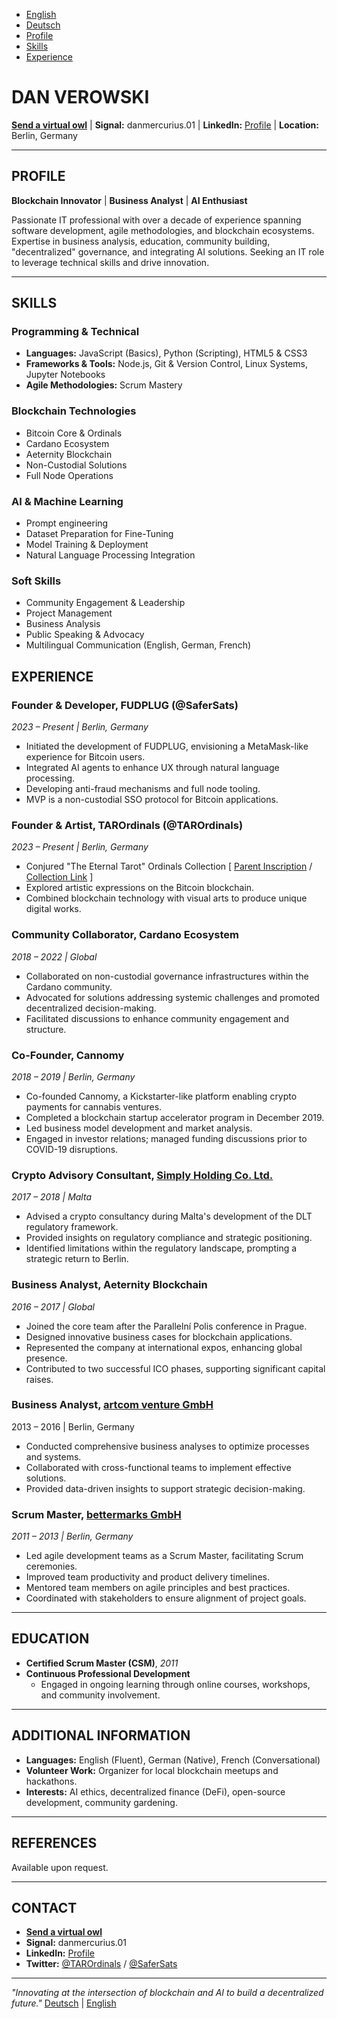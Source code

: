 <nav>
  <ul>
    <li><a href="/en/">English</a></li>
    <li><a href="/de/">Deutsch</a></li>
    <li><a href="#profile">Profile</a></li>
    <li><a href="#skills">Skills</a></li>
    <li><a href="#experience">Experience</a></li>
  </ul>
</nav>

# **DAN VEROWSKI**

**[Send a virtual owl](mailto:an@moonity.org)** | **Signal:** danmercurius.01 | **LinkedIn:** [Profile](https://www.linkedin.com/in/dan-v-89120511) | **Location:** Berlin, Germany

---

## **PROFILE**

**Blockchain Innovator** | **Business Analyst** | **AI Enthusiast**

Passionate IT professional with over a decade of experience spanning software development, agile methodologies, and blockchain ecosystems. Expertise in business analysis, education, community building, "decentralized" governance, and integrating AI solutions. Seeking an IT role to leverage technical skills and drive innovation.

---

## **SKILLS**

### **Programming & Technical**

- **Languages:** JavaScript (Basics), Python (Scripting), HTML5 & CSS3
- **Frameworks & Tools:** Node.js, Git & Version Control, Linux Systems, Jupyter Notebooks
- **Agile Methodologies:** Scrum Mastery

### **Blockchain Technologies**

- Bitcoin Core & Ordinals
- Cardano Ecosystem
- Aeternity Blockchain
- Non-Custodial Solutions
- Full Node Operations

### **AI & Machine Learning**

- Prompt engineering
- Dataset Preparation for Fine-Tuning
- Model Training & Deployment
- Natural Language Processing Integration

### **Soft Skills**

- Community Engagement & Leadership
- Project Management
- Business Analysis
- Public Speaking & Advocacy
- Multilingual Communication (English, German, French)


## **EXPERIENCE**

### **Founder & Developer, FUDPLUG (@SaferSats)**
*2023 – Present | Berlin, Germany*

- Initiated the development of FUDPLUG, envisioning a MetaMask-like experience for Bitcoin users.
- Integrated AI agents to enhance UX through natural language processing.
- Developing anti-fraud mechanisms and full node tooling.
- MVP is a non-custodial SSO protocol for Bitcoin applications.

### **Founder & Artist, TAROrdinals (@TAROrdinals)**  
*2023 – Present | Berlin, Germany*

- Conjured "The Eternal Tarot" Ordinals Collection [ [Parent Inscription](https://ordinals.com/inscription/69027003) / [Collection Link](https://magiceden.io/ordinals/marketplace/the-eternal-tarot) ]
- Explored artistic expressions on the Bitcoin blockchain.
- Combined blockchain technology with visual arts to produce unique digital works.

### **Community Collaborator, Cardano Ecosystem**  
*2018 – 2022 | Global*

- Collaborated on non-custodial governance infrastructures within the Cardano community.
- Advocated for solutions addressing systemic challenges and promoted decentralized decision-making.
- Facilitated discussions to enhance community engagement and structure.

### **Co-Founder, Cannomy**  
*2018 – 2019 | Berlin, Germany*

- Co-founded Cannomy, a Kickstarter-like platform enabling crypto payments for cannabis ventures.
- Completed a blockchain startup accelerator program in December 2019.
- Led business model development and market analysis.
- Engaged in investor relations; managed funding discussions prior to COVID-19 disruptions.

### **Crypto Advisory Consultant, [Simply Holding Co. Ltd.](https://www.linkedin.com/company/simply-holding-co-ltd-/)**
*2017 – 2018 | Malta*

- Advised a crypto consultancy during Malta's development of the DLT regulatory framework.
- Provided insights on regulatory compliance and strategic positioning.
- Identified limitations within the regulatory landscape, prompting a strategic return to Berlin.

### **Business Analyst, Aeternity Blockchain**  
*2016 – 2017 | Global*

- Joined the core team after the Parallelní Polis conference in Prague.
- Designed innovative business cases for blockchain applications.
- Represented the company at international expos, enhancing global presence.
- Contributed to two successful ICO phases, supporting significant capital raises.

### **Business Analyst, [artcom venture GmbH](https://www.linkedin.com/company/artcom-venture-gmbh/)**
2013 – 2016 | Berlin, Germany

- Conducted comprehensive business analyses to optimize processes and systems.
- Collaborated with cross-functional teams to implement effective solutions.
- Provided data-driven insights to support strategic decision-making.

### **Scrum Master, [bettermarks GmbH](https://www.linkedin.com/company/bettermarks-gmbh/)**  
*2011 – 2013 | Berlin, Germany*

- Led agile development teams as a Scrum Master, facilitating Scrum ceremonies.
- Improved team productivity and product delivery timelines.
- Mentored team members on agile principles and best practices.
- Coordinated with stakeholders to ensure alignment of project goals.

---

## **EDUCATION**

- **Certified Scrum Master (CSM)**, *2011*
- **Continuous Professional Development**
  - Engaged in ongoing learning through online courses, workshops, and community involvement.

---

## **ADDITIONAL INFORMATION**

- **Languages:** English (Fluent), German (Native), French (Conversational)
- **Volunteer Work:** Organizer for local blockchain meetups and hackathons.
- **Interests:** AI ethics, decentralized finance (DeFi), open-source development, community gardening.

---

## **REFERENCES**

Available upon request.

---

## **CONTACT**

- **[Send a virtual owl](mailto:an@moonity.org)**
- **Signal:** danmercurius.01
- **LinkedIn:** [Profile](https://www.linkedin.com/in/dan-v-89120511)
- **Twitter:** [@TAROrdinals](https://twitter.com/TAROrdinals) / [@SaferSats](https://twitter.com/SaferSats)

---

*"Innovating at the intersection of blockchain and AI to build a decentralized future."*
[Deutsch](../de/) | [English](./)
